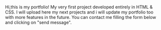 Hi,this is my portfolio!
My very first project developed entirely in HTML & CSS.
I will upload here my next projects and i will update my portfolio too with more features in the future.
You can contact me filling the form below and clicking on "send message".

